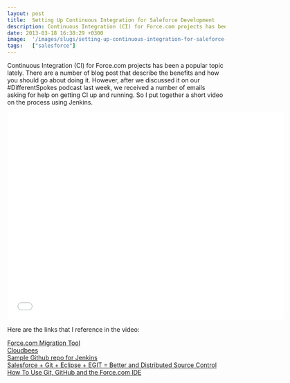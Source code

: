 ```yaml
---
layout: post
title:  Setting Up Continuous Integration for Saleforce Development
description: Continuous Integration (CI) for Force.com projects has been a popular topic lately. There are a number of blog post that describe the benefits and how you should go about doing it. However, after we discussed it on our #DifferentSpokes podcast last week, we received a number of emails asking for help on getting CI up and running. So I put together a short video on the process using Jenkins. Here are the links that I reference in the video-  Force.com Migration Tool  Cloudbees  Sample Github repo
date: 2013-03-18 16:38:29 +0300
image:  '/images/slugs/setting-up-continuous-integration-for-saleforce-development.jpg'
tags:   ["salesforce"]
---
```

<p>Continuous Integration (CI) for Force.com projects has been a popular topic lately. There are a number of blog post that describe the benefits and how you should go about doing it. However, after we discussed it on our #DifferentSpokes podcast last week, we received a number of emails asking for help on getting CI up and running. So I put together a short video on the process using Jenkins.</p>
<iframe width="640" height="480" src="//www.youtube.com/embed/2OHtUfhkuA0" frameborder="0" allowfullscreen></iframe>
<p>Here are the links that I reference in the video:</p>
<p><a href="http://wiki.developerforce.com/page/Migration_Tool_Guide" target="_blank">Force.com Migration Tool</a><br>
<a href="http://www.cloudbees.com" target="_blank">Cloudbees</a><br>
<a href="https://github.com/jeffdonthemic/ci-demo" target="_blank">Sample Github repo for Jenkins</a><br>
<a href="http://shivasoft.in/blog/salesforce/salesforce-git-eclipse-egit-better-and-distributed-source-control" target="_blank">Salesforce + Git + Eclipse + EGIT = Better and Distributed Source Control</a><br>
<a href="http://blogs.developerforce.com/labs/2011/04/how-to-use-git-github-force-com-ide-open-source-labs-apps.html" target="_blank">How To Use Git, GitHub and the Force.com IDE</a></p>


